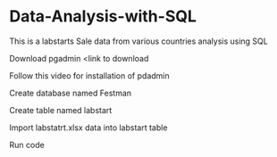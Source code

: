 # Data-Analysis-with-SQL

This is a labstarts Sale data from various countries analysis using SQL

Download pgadmin <link to download
                       
Follow this video for installation of pdadmin <link to youtube video>

Create database named Festman

Create table named labstart

Import labstatrt.xlsx data into labstart table

Run code
